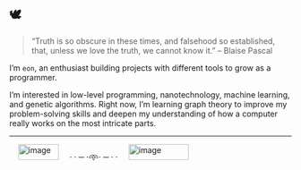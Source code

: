 ## 🕊️

>“Truth is so obscure in these times, and falsehood so established, that, unless we love the truth, we cannot know it.” – Blaise Pascal

I’m `eon`, an enthusiast building projects with different tools to grow as a programmer.

I’m interested in low-level programming, nanotechnology, machine learning, and genetic algorithms. Right now, I’m learning graph theory to improve my problem-solving skills and deepen my understanding of how a computer really works on the most intricate parts.

- - - 

&nbsp;&nbsp;&nbsp; <img width="72" height="28" alt="image" src="https://github.com/user-attachments/assets/23b7c995-c61f-4059-b6cc-2166c8d1dfac" />   &nbsp;&nbsp;&nbsp;   · · ─ ·𖥸· ─ · ·   &nbsp;&nbsp;&nbsp;     <img width="107" height="28" alt="image" src="https://github.com/user-attachments/assets/f07fb489-16ea-4ccf-8cf3-ec0d62068695" /> 
 

